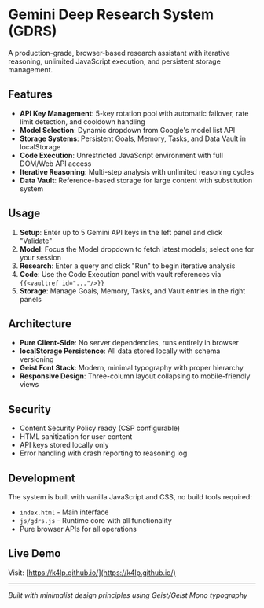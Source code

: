 # Gemini Deep Research System (GDRS)

A production-grade, browser-based research assistant with iterative reasoning, unlimited JavaScript execution, and persistent storage management.

## Features

- **API Key Management**: 5-key rotation pool with automatic failover, rate limit detection, and cooldown handling
- **Model Selection**: Dynamic dropdown from Google's model list API
- **Storage Systems**: Persistent Goals, Memory, Tasks, and Data Vault in localStorage
- **Code Execution**: Unrestricted JavaScript environment with full DOM/Web API access
- **Iterative Reasoning**: Multi-step analysis with unlimited reasoning cycles
- **Data Vault**: Reference-based storage for large content with substitution system

## Usage

1. **Setup**: Enter up to 5 Gemini API keys in the left panel and click "Validate"
2. **Model**: Focus the Model dropdown to fetch latest models; select one for your session
3. **Research**: Enter a query and click "Run" to begin iterative analysis
4. **Code**: Use the Code Execution panel with vault references via `{{<vaultref id="..."/>}}`
5. **Storage**: Manage Goals, Memory, Tasks, and Vault entries in the right panels

## Architecture

- **Pure Client-Side**: No server dependencies, runs entirely in browser
- **localStorage Persistence**: All data stored locally with schema versioning
- **Geist Font Stack**: Modern, minimal typography with proper hierarchy
- **Responsive Design**: Three-column layout collapsing to mobile-friendly views

## Security

- Content Security Policy ready (CSP configurable)
- HTML sanitization for user content
- API keys stored locally only
- Error handling with crash reporting to reasoning log

## Development

The system is built with vanilla JavaScript and CSS, no build tools required:
- `index.html` - Main interface
- `js/gdrs.js` - Runtime core with all functionality
- Pure browser APIs for all operations

## Live Demo

Visit: [https://k4lp.github.io/](https://k4lp.github.io/)

---

*Built with minimalist design principles using Geist/Geist Mono typography*
